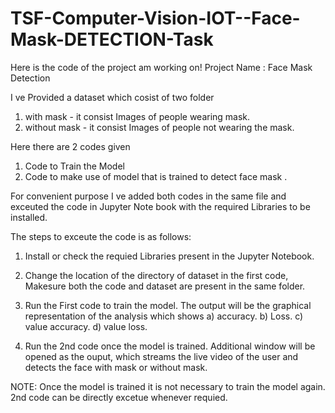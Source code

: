 # TSF-Computer-Vision-IOT--Face-Mask-DETECTION-Task

Here is the code of the project am working on!
Project Name : Face Mask Detection 

I ve Provided a dataset which cosist of two folder    
1. with mask     - it consist Images of people wearing mask.
2. without mask  - it consist Images of people not wearing the mask.
                                                      


Here there are 2 codes given    
1. Code to Train the Model
2. Code to make use of model that is trained to detect face mask .
             
             
                                
For convenient purpose I ve added both codes in the same file and exceuted the code in Jupyter Note book with the required Libraries to be installed.                                

The steps to exceute the code is as follows: 

1. Install or check the requied Libraries present in the Jupyter Notebook.

2. Change the location of the directory of dataset in the first code, Makesure both the code and dataset are present in the same folder. 
 
3. Run the First code to train the model. The output will be the graphical representation of the analysis which shows
a) accuracy.
b) Loss.
c) value accuracy.
d) value loss.

4. Run the 2nd code once the model is trained. Additional window will be opened as the ouput, which streams the live video of the user and detects the face with mask or without mask.


NOTE: Once the model is trained it is not necessary to train the model again. 2nd code can be directly excetue whenever requied.
